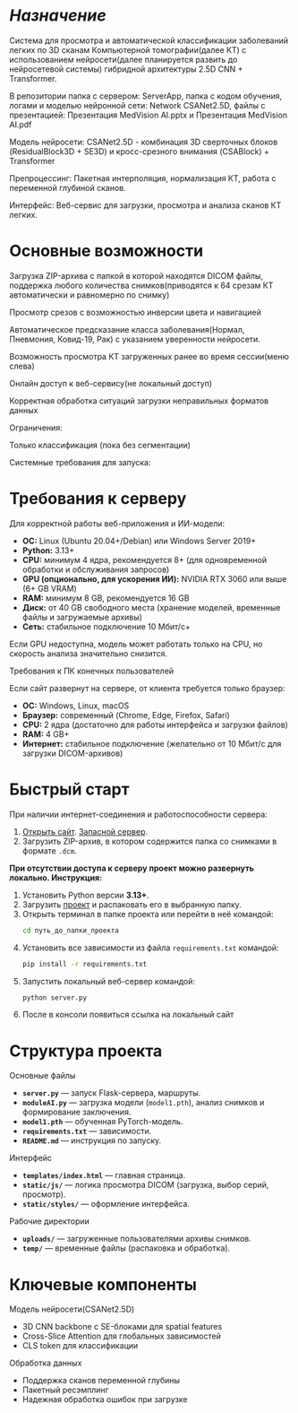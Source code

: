 # *Назначение*
Система для просмотра и автоматической классификации заболеваний легких по 3D сканам Компьютерной томографии(далее КТ) с использованием нейросети(далее планируется развить до нейросетевой системы) гибридной архитектуры 2.5D CNN + Transformer.

В репозитории папка c сервером: ServerApp, папка с кодом обучения, логами и моделью нейронной сети: Network CSANet2.5D, файлы с презентацией: Презентация MedVision AI.pptx и Презентация MedVision AI.pdf 

Модель нейросети: CSANet2.5D - комбинация 3D сверточных блоков (ResidualBlock3D + SE3D) и кросс-срезного внимания (CSABlock) + Transformer

Препроцессинг: Пакетная интерполяция, нормализация КТ, работа с переменной глубиной сканов.

Интерфейс: Веб-сервис для загрузки, просмотра и анализа сканов КТ легких.

# Основные возможности

Загрузка ZIP-архива с папкой в которой находятся DICOM файлы, поддержка любого количества снимков(приводятся к 64 срезам КТ автоматически и равномерно по снимку)

Просмотр срезов с возможностью инверсии цвета и навигацией

Автоматическое предсказание класса заболевания(Нормал, Пневмония, Ковид-19, Рак) с указанием уверенности нейросети.

Возможность просмотра КТ загруженных ранее во время сессии(меню слева)

Онлайн доступ к веб-сервису(не локальный доступ)

Корректная обработка ситуаций загрузки неправильных форматов данных

Ограничения:

Только классификация (пока без сегментации)

Системные требования для запуска:

# Требования к серверу

Для корректной работы веб-приложения и ИИ-модели:

* **ОС:** Linux (Ubuntu 20.04+/Debian) или Windows Server 2019+
* **Python:** 3.13+
* **CPU:** минимум 4 ядра, рекомендуется 8+ (для одновременной обработки и обслуживания запросов)
* **GPU (опционально, для ускорения ИИ):** NVIDIA RTX 3060 или выше (6+ GB VRAM)
* **RAM:** минимум 8 GB, рекомендуется 16 GB
* **Диск:** от 40 GB свободного места (хранение моделей, временные файлы и загружаемые архивы)
* **Сеть:** стабильное подключение 10 Мбит/с+

Если GPU недоступна, модель может работать только на CPU, но скорость анализа значительно снизится.

Требования к ПК конечных пользователей

Если сайт развернут на сервере, от клиента требуется только браузер:

* **ОС:** Windows, Linux, macOS
* **Браузер:** современный (Chrome, Edge, Firefox, Safari)
* **CPU:** 2 ядра (достаточно для работы интерфейса и загрузки файлов)
* **RAM:** 4 GB+
* **Интернет:** стабильное подключение (желательно от 10 Мбит/с для загрузки DICOM-архивов)

# Быстрый старт

При наличии интернет-соединения и работоспособности сервера:

1. [Открыть сайт](https://user233756200-xkdduipr.tunnel.vk-apps.com/). [Запасной сервер](http://77.221.145.108).
2. Загрузить ZIP-архив, в котором содержится папка со снимками в формате `.dcm`.

__При отсутствии доступа к серверу проект можно развернуть локально. Инструкция:__

1. Установить Python версии **3.13+**.
2. Загрузить [проект](https://github.com/BocmenDen/MedVision-AI/tree/main) и распаковать его в выбранную папку.
3. Открыть терминал в папке проекта или перейти в неё командой:
   ```bash
   cd путь_до_папки_проекта
   ```
4. Установить все зависимости из файла `requirements.txt` командой:
   ```bash
   pip install -r requirements.txt
   ```
5. Запустить локальный веб-сервер командой:
   ```bash
   python server.py
   ```
6. После в консоли появиться ссылка на локальный сайт

# Структура проекта
Основные файлы

* **`server.py`** — запуск Flask-сервера, маршруты.
* **`moduleAI.py`** — загрузка модели (`model1.pth`), анализ снимков и формирование заключения.
* **`model1.pth`** — обученная PyTorch-модель.
* **`requirements.txt`** — зависимости.
* **`README.md`** — инструкция по запуску.

Интерфейс

* **`templates/index.html`** — главная страница.
* **`static/js/`** — логика просмотра DICOM (загрузка, выбор серий, просмотр).
* **`static/styles/`** — оформление интерфейса.

Рабочие директории

* **`uploads/`** — загруженные пользователями архивы снимков.
* **`temp/`** — временные файлы (распаковка и обработка).

# Ключевые компоненты

Модель нейросети(CSANet2.5D)
- 3D CNN backbone с SE-блоками для spatial features
- Cross-Slice Attention для глобальных зависимостей  
- CLS token для классификации

Обработка данных
- Поддержка сканов переменной глубины
- Пакетный ресэмплинг
- Надежная обработка ошибок при загрузке


